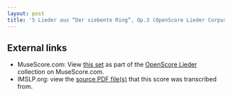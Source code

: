 ```yaml
---
layout: post
title: '5 Lieder aus “Der siebente Ring”, Op.3 (OpenScore Lieder Corpus)'
---
```


## External links

- MuseScore.com: View [this set] as part of the [OpenScore Lieder] collection on MuseScore.com.
- IMSLP.org: view the [source PDF file(s)][IMSLP] that this score was transcribed from.

[IMSLP]: https://imslp.org/wiki/Special:ReverseLookup/09951
[this set]: https://musescore.com/openscore-lieder-corpus/sets/5108199
[OpenScore Lieder]: https://musescore.com/openscore-lieder-corpus
